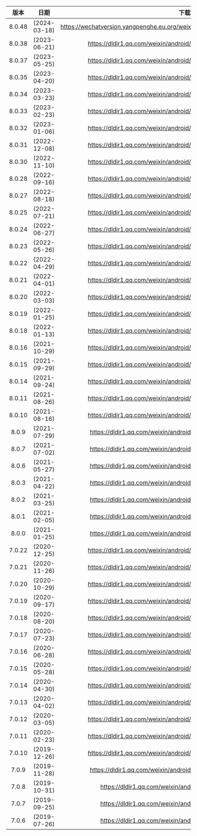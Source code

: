 |  版本  |     日期     |                           下载地址                           |
| :----: | :----------: | :----------------------------------------------------------: |
| 8.0.48 | (2024-03-18) | https://wechatversion.yangpenghe.eu.org/weixin8048android2580_0x28003033_arm64.apk |
| 8.0.38 | (2023-06-21) | https://dldir1.qq.com/weixin/android/weixin8038android2400_arm64.apk |
| 8.0.37 | (2023-05-25) | https://dldir1.qq.com/weixin/android/weixin8037android2380_arm64.apk |
| 8.0.35 | (2023-04-20) | https://dldir1.qq.com/weixin/android/weixin8035android2360_arm64.apk |
| 8.0.34 | (2023-03-23) | https://dldir1.qq.com/weixin/android/weixin8034android2340_arm64.apk |
| 8.0.33 | (2023-02-23) | https://dldir1.qq.com/weixin/android/weixin8033android2320_arm64.apk |
| 8.0.32 | (2023-01-06) | https://dldir1.qq.com/weixin/android/weixin8032android2300_arm64.apk |
| 8.0.31 | (2022-12-08) | https://dldir1.qq.com/weixin/android/weixin8031android2280_arm64.apk |
| 8.0.30 | (2022-11-10) | https://dldir1.qq.com/weixin/android/weixin8030android2260_arm64.apk |
| 8.0.28 | (2022-09-16) | https://dldir1.qq.com/weixin/android/weixin8028android2240_arm64.apk |
| 8.0.27 | (2022-08-18) | https://dldir1.qq.com/weixin/android/weixin8027android2220_arm64.apk |
| 8.0.25 | (2022-07-21) | https://dldir1.qq.com/weixin/android/weixin8025android2200_arm64.apk |
| 8.0.24 | (2022-06-27) | https://dldir1.qq.com/weixin/android/weixin8024android2180_arm64.apk |
| 8.0.23 | (2022-05-26) | https://dldir1.qq.com/weixin/android/weixin8023android2160_arm64.apk |
| 8.0.22 | (2022-04-29) | https://dldir1.qq.com/weixin/android/weixin8022android2140_arm64.apk |
| 8.0.21 | (2022-04-01) | https://dldir1.qq.com/weixin/android/weixin8021android2120_arm64.apk |
| 8.0.20 | (2022-03-03) | https://dldir1.qq.com/weixin/android/weixin8020android2100_arm64.apk |
| 8.0.19 | (2022-01-25) | https://dldir1.qq.com/weixin/android/weixin8019android2080_arm64.apk |
| 8.0.18 | (2022-01-13) | https://dldir1.qq.com/weixin/android/weixin8018android2060_arm64.apk |
| 8.0.16 | (2021-10-29) | https://dldir1.qq.com/weixin/android/weixin8016android2040_arm64.apk |
| 8.0.15 | (2021-09-29) | https://dldir1.qq.com/weixin/android/weixin8015android2020_arm64.apk |
| 8.0.14 | (2021-09-24) | https://dldir1.qq.com/weixin/android/weixin8014android2000_arm64.apk |
| 8.0.11 | (2021-08-26) | https://dldir1.qq.com/weixin/android/weixin8011android1980_arm64.apk |
| 8.0.10 | (2021-08-16) | https://dldir1.qq.com/weixin/android/weixin8010android1960_arm64.apk |
| 8.0.9  | (2021-07-29) | https://dldir1.qq.com/weixin/android/weixin809android1940_arm64.apk |
| 8.0.7  | (2021-07-02) | https://dldir1.qq.com/weixin/android/weixin807android1920_arm64.apk |
| 8.0.6  | (2021-05-27) | https://dldir1.qq.com/weixin/android/weixin806android1900_arm64.apk |
| 8.0.3  | (2021-04-22) | https://dldir1.qq.com/weixin/android/weixin803android1880_arm64.apk |
| 8.0.2  | (2021-03-25) | https://dldir1.qq.com/weixin/android/weixin802android1860_arm64.apk |
| 8.0.1  | (2021-02-05) | https://dldir1.qq.com/weixin/android/weixin801android1840_arm64.apk |
| 8.0.0  | (2021-01-25) | https://dldir1.qq.com/weixin/android/weixin800android1840_arm64.apk |
| 7.0.22 | (2020-12-25) | https://dldir1.qq.com/weixin/android/weixin7022android1820_arm64.apk |
| 7.0.21 | (2020-11-26) | https://dldir1.qq.com/weixin/android/weixin7021android1800_arm64.apk |
| 7.0.20 | (2020-10-29) | https://dldir1.qq.com/weixin/android/weixin7020android1780_arm64.apk |
| 7.0.19 | (2020-09-17) | https://dldir1.qq.com/weixin/android/weixin7019android1760_arm64.apk |
| 7.0.18 | (2020-08-20) | https://dldir1.qq.com/weixin/android/weixin7018android1740_arm64.apk |
| 7.0.17 | (2020-07-23) | https://dldir1.qq.com/weixin/android/weixin7017android1720_arm64.apk |
| 7.0.16 | (2020-06-28) | https://dldir1.qq.com/weixin/android/weixin7016android1700_arm64.apk |
| 7.0.15 | (2020-05-28) | https://dldir1.qq.com/weixin/android/weixin7015android1680_arm64.apk |
| 7.0.14 | (2020-04-30) | https://dldir1.qq.com/weixin/android/weixin7014android1660_arm64.apk |
| 7.0.13 | (2020-04-02) | https://dldir1.qq.com/weixin/android/weixin7013android1640_arm64.apk |
| 7.0.12 | (2020-03-05) | https://dldir1.qq.com/weixin/android/weixin7012android1620_arm64.apk |
| 7.0.11 | (2020-02-23) | https://dldir1.qq.com/weixin/android/weixin7011android1600_arm64.apk |
| 7.0.10 | (2019-12-26) | https://dldir1.qq.com/weixin/android/weixin7010android1580_arm64.apk |
| 7.0.9  | (2019-11-28) | https://dldir1.qq.com/weixin/android/weixin709android1560_arm64.apk |
| 7.0.8  | (2019-10-31) | https://dldir1.qq.com/weixin/android/weixin708android1540.apk |
| 7.0.7  | (2019-09-25) | https://dldir1.qq.com/weixin/android/weixin707android1520.apk |
| 7.0.6  | (2019-07-26) | https://dldir1.qq.com/weixin/android/weixin706android1460.apk |
